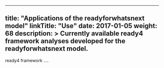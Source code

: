
---
title: "Applications of the readyforwhatsnext model"
linkTitle: "Use"
date: 2017-01-05
weight: 68
description: >
  Currently available ready4 framework analyses developed for the readyforwhatsnext model.
---

ready4 framework ....

